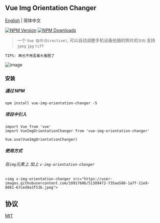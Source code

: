 ## Vue Img Orientation Changer
[English](./README.md) | 简体中文

[![NPM Version][npm-image]][npm-url]
[![NPM Downloads][downloads-image]][downloads-url]

> 一个 `Vue 指令(Directive)`, 可以自动调整手机设备拍摄的照片的`方向` 支持 `jpeg`  `jpg`  `tiff`

` TIPS: 再也不用歪着头看图了 `

![image](https://user-images.githubusercontent.com/10917606/51384914-b0469b00-1b58-11e9-924b-53c8ae374c2c.png)


### 安装

##### 通过 NPM
```
npm install vue-img-orientation-changer -S
```

##### 项目中引入 
```
import Vue from 'vue'
import VueImgOrientationChanger from 'vue-img-orientation-changer'

Vue.use(VueImgOrientationChanger)
```

##### 使用方式

###### 在`img`元素上 加上 `v-img-orientation-changer`


```
<img v-img-orientation-changer src="https://user-images.githubusercontent.com/10917606/51309472-735aa580-1a7f-11e9-8081-67ced9a3f536.jpeg">
```

## 协议

[MIT](LICENSE)

[npm-image]: https://img.shields.io/npm/v/vue-img-orientation-changer.svg
[npm-url]: https://npmjs.org/package/vue-img-orientation-changer
[downloads-image]: https://img.shields.io/npm/dm/vue-img-orientation-changer.svg
[downloads-url]: https://npmjs.org/package/vue-img-orientation-changer
